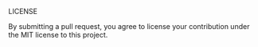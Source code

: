 LICENSE

By submitting a pull request, you agree to license your contribution under the MIT license to this project.

